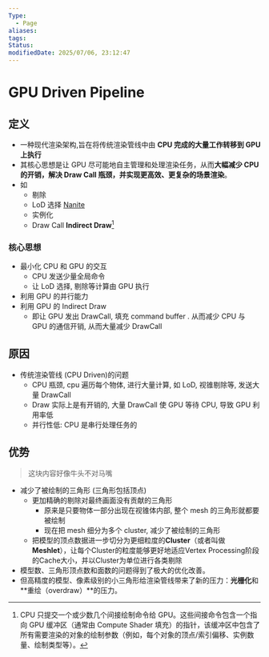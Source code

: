 ```yaml
---
Type:
  - Page
aliases: 
tags: 
Status: 
modifiedDate: 2025/07/06, 23:12:47
---
```


# GPU Driven Pipeline

## 定义

- 一种现代渲染架构,旨在将传统渲染管线中由 **CPU 完成的大量工作转移到 GPU 上执行**
- 其核心思想是让 GPU 尽可能地自主管理和处理渲染任务，从而**大幅减少 CPU 的开销，解决 Draw Call 瓶颈，并实现更高效、更复杂的场景渲染**。
- 如
    - 剔除
    - LoD 选择 [Nanite](Nanite.md)
    - 实例化
    - Draw Call **Indirect Draw**[^1]

### 核心思想

- 最小化 CPU 和 GPU 的交互
    - CPU 发送少量全局命令
    - 让 LoD 选择, 剔除等计算由 GPU 执行
- 利用 GPU 的并行能力
- 利用 GPU 的 Indirect Draw
    - 即让 GPU 发出 DrawCall, 填充 command buffer . 从而减少 CPU 与 GPU 的通信开销, 从而大量减少 DrawCall

## 原因

- 传统渲染管线 (CPU Driven)的问题
    - CPU 瓶颈, cpu 遍历每个物体, 进行大量计算, 如 LoD, 视锥剔除等, 发送大量 DrawCall
    - Draw 实际上是有开销的, 大量 DrawCall 使 GPU 等待 CPU, 导致 GPU 利用率低
    - 并行性低: CPU 是串行处理任务的

## 优势

> 这块内容好像牛头不对马嘴

- 减少了被绘制的三角形 (三角形包括顶点)
    - 更加精确的剔除对最终画面没有贡献的三角形
        - 原来是只要物体一部分出现在视锥体内部, 整个 mesh 的三角形就都要被绘制
        - 现在把 mesh 细分为多个 cluster, 减少了被绘制的三角形
    - 把模型的顶点数据进一步切分为更细粒度的**Cluster**（或者叫做**Meshlet**），让每个Cluster的粒度能够更好地适应Vertex Processing阶段的Cache大小，并以Cluster为单位进行各类剔除
- 模型数、三角形顶点数和面数的问题得到了极大的优化改善。
- 但高精度的模型、像素级别的小三角形给渲染管线带来了新的压力：**光栅化**和**重绘（overdraw）**的压力。

[^1]: CPU 只提交一个或少数几个间接绘制命令给 GPU。这些间接命令包含一个指向 GPU 缓冲区（通常由 Compute Shader 填充）的指针，该缓冲区中包含了所有需要渲染的对象的绘制参数（例如，每个对象的顶点/索引偏移、实例数量、绘制类型等）。
